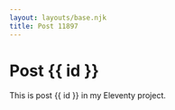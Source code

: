 ```yaml
---
layout: layouts/base.njk
title: Post 11897
---
```


# Post {{ id }}

This is post {{ id }} in my Eleventy project.
